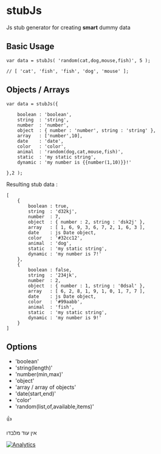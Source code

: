 # stubJs
Js stub generator for creating **smart** dummy data

## Basic Usage

```
var data = stubJs( 'random(cat,dog,mouse,fish)', 5 ); 

// [ 'cat', 'fish', 'fish', 'dog', 'mouse' ];
```

## Objects / Arrays
```
var data = stubJs({

	boolean : 'boolean', 
	string  : 'string',
	number  : 'number',
	object  : { number : 'number', string : 'string' },
	array   : ['number',10],
	date    : 'date',
	color   : 'color',
	animal  : 'random(dog,cat,mouse,fish)',
	static  : 'my static string',
	dynamic : 'my number is {{number(1,10)}}!'

},2 );
```
Resulting stub data : 
```
[
	{
		boolean : true,
		string  : 'd32kj',
		number  : 7,
		object  : { number : 2, string : 'dsk2j' },
		array   : [ 1, 6, 9, 3, 6, 7, 2, 1, 6, 3 ],
		date    : js Date object,
		color   : '#32cc12',
		animal  : 'dog',
		static  : 'my static string',
		dynamic : 'my number is 7!'
	},
	{
		boolean : false,
		string  : '234jk',
		number  : 2,
		object  : { number : 1, string : '0dsal' },
		array   : [ 6, 2, 8, 1, 9, 1, 0, 1, 7, 7 ],
		date    : js Date object,
		color   : '#99aabb',
		animal  : 'fish',
		static  : 'my static string',
		dynamic : 'my number is 9!'
	}
]
```

## Options

* 'boolean'
* 'string(length)'
* 'number(min,max)'
* 'object'
* 'array / array of objects'
* 'date(start,end)'
* 'color'
* 'random(list,of,available,items)'

:+1:

אין עוד מלבדו

[![Analytics](https://ga-beacon.appspot.com/UA-31346292-2/mooioom/stubjs)](https://github.com/mooioom/ga-beacon)
